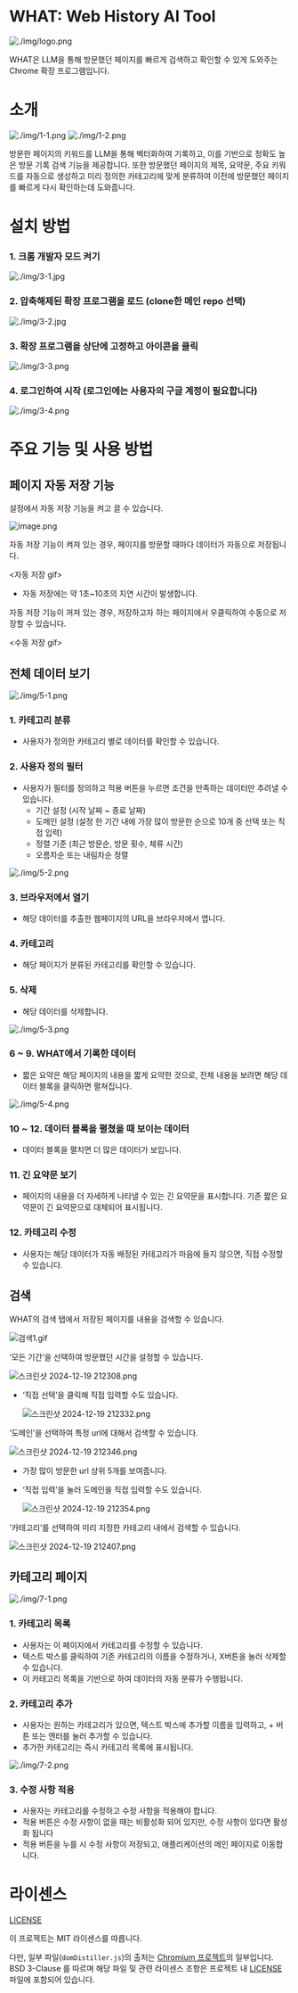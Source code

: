 # WHAT: Web History AI Tool

![./img/logo.png](./img/logo.png)

WHAT은 LLM을 통해 방문했던 페이지를 빠르게 검색하고 확인할 수 있게 도와주는 Chrome 확장 프로그램입니다. 

# 소개

![./img/1-1.png](./img/2-1.png)
![./img/1-2.png](./img/2-2.png)

방문한 페이지의 키워드를 LLM을 통해 벡터화하여 기록하고, 이를 기반으로 정확도 높은 방문 기록 검색 기능을 제공합니다. 또한 방문했던 페이지의 제목, 요약문, 주요 키워드를 자동으로 생성하고 미리 정의한 카테고리에 맞게 분류하여 이전에 방문했던 페이지를 빠르게 다시 확인하는데 도와줍니다.

# 설치 방법

### 1. 크롬 개발자 모드 켜기

![./img/3-1.jpg](./img/3-1.jpg)

### 2. 압축해제된 확장 프로그램을 로드 (clone한 메인 repo 선택)

![./img/3-2.jpg](./img/3-2.jpg)

### 3. 확장 프로그램을 상단에 고정하고 아이콘을 클릭

![./img/3-3.png](./img/3-3.png)

### 4. 로그인하여 시작 (로그인에는 사용자의 구글 계정이 필요합니다)

![./img/3-4.png](./img/3-4.png)

# 주요 기능 및 사용 방법

## 페이지 자동 저장 기능

설정에서 자동 저장 기능을 켜고 끌 수 있습니다.

![image.png](https://prod-files-secure.s3.us-west-2.amazonaws.com/2b742df8-46ab-4276-a950-4cd1e4ed9f85/982f04a5-13bf-4fb0-b885-b636c70b38a2/image.png)

자동 저장 기능이 켜져 있는 경우, 페이지를 방문할 때마다 데이터가 자동으로 저장됩니다.

<자동 저장 gif>

- 자동 저장에는 약 1초~10초의 지연 시간이 발생합니다.

자동 저장 기능이 꺼져 있는 경우, 저장하고자 하는 페이지에서 우클릭하여 수동으로 저장할 수 있습니다.

<수동 저장 gif>

## 전체 데이터 보기

![./img/5-1.png](./img/5-1.png)

### 1. 카테고리 분류

- 사용자가 정의한 카테고리 별로 데이터를 확인할 수 있습니다.

### 2. 사용자 정의 필터

- 사용자가 필터를 정의하고 적용 버튼을 누르면 조건을 만족하는 데이터만 추려낼 수 있습니다.
    - 기간 설정 (시작 날짜 ~ 종료 날짜)
    - 도메인 설정 (설정 한 기간 내에 가장 많이 방문한 순으로 10개 중 선택 또는 직접 입력)
    - 정렬 기준 (최근 방문순, 방문 횟수, 체류 시간)
    - 오름차순 또는 내림차순 정렬

![./img/5-2.png](./img/5-2.png)

### 3. 브라우저에서 열기

- 해당 데이터를 추출한 웹페이지의 URL을 브라우저에서 엽니다.

### 4. 카테고리

- 해당 페이지가 분류된 카테고리를 확인할 수 있습니다.

### 5. 삭제

- 해당 데이터를 삭제합니다.

![./img/5-3.png](./img/5-3.png)

### 6 ~ 9. WHAT에서 기록한 데이터

- 짧은 요약은 해당 페이지의 내용을 짧게 요약한 것으로, 전체 내용을 보려면 해당 데이터 블록을 클릭하면 펼쳐집니다.

![./img/5-4.png](./img/5-4.png)

### 10 ~ 12. 데이터 블록을 펼쳤을 때 보이는 데이터

- 데이터 블록을 펼치면 더 많은 데이터가 보입니다.

### 11. 긴 요약문 보기

- 페이지의 내용을 더 자세하게 나타낼 수 있는 긴 요약문을 표시합니다. 기존 짧은 요약문이 긴 요약문으로 대체되어 표시됩니다.

### 12. 카테고리 수정

- 사용자는 해당 데이터가 자동 배정된 카테고리가 마음에 들지 않으면, 직접 수정할 수 있습니다.

## 검색

WHAT의 검색 탭에서 저장된 페이지를 내용을 검색할 수 있습니다.

![검색1.gif](https://prod-files-secure.s3.us-west-2.amazonaws.com/2b742df8-46ab-4276-a950-4cd1e4ed9f85/043f2fbf-3273-443b-961a-14e2cfb2f46b/%EA%B2%80%EC%83%891.gif)

‘모든 기간’을 선택하여 방문했던 시간을 설정할 수 있습니다.

![스크린샷 2024-12-19 212308.png](https://prod-files-secure.s3.us-west-2.amazonaws.com/2b742df8-46ab-4276-a950-4cd1e4ed9f85/44f64b66-3cd2-4326-9cf3-6b229b2c9e71/%EC%8A%A4%ED%81%AC%EB%A6%B0%EC%83%B7_2024-12-19_212308.png)

- ‘직접 선택’을 클릭해 직접 입력할 수도 있습니다.
    
    ![스크린샷 2024-12-19 212332.png](https://prod-files-secure.s3.us-west-2.amazonaws.com/2b742df8-46ab-4276-a950-4cd1e4ed9f85/30615f04-b4c9-45a2-8bfb-d516c01d2de3/%EC%8A%A4%ED%81%AC%EB%A6%B0%EC%83%B7_2024-12-19_212332.png)
    

‘도메인’을 선택하여 특정 url에 대해서 검색할 수 있습니다.

![스크린샷 2024-12-19 212346.png](https://prod-files-secure.s3.us-west-2.amazonaws.com/2b742df8-46ab-4276-a950-4cd1e4ed9f85/2344418c-7f3c-4fa2-a1c9-5a3065ad6aa2/%EC%8A%A4%ED%81%AC%EB%A6%B0%EC%83%B7_2024-12-19_212346.png)

- 가장 많이 방문한 url 상위 5개를 보여줍니다.
- ‘직접 입력’을 눌러 도메인을 직접 입력할 수도 있습니다.
    
    ![스크린샷 2024-12-19 212354.png](https://prod-files-secure.s3.us-west-2.amazonaws.com/2b742df8-46ab-4276-a950-4cd1e4ed9f85/033ca87e-bc89-45e4-b113-bbbfbc6eb3e7/%EC%8A%A4%ED%81%AC%EB%A6%B0%EC%83%B7_2024-12-19_212354.png)
    

‘카테고리’를 선택하여 미리 지정한 카테고리 내에서 검색할 수 있습니다.

![스크린샷 2024-12-19 212407.png](https://prod-files-secure.s3.us-west-2.amazonaws.com/2b742df8-46ab-4276-a950-4cd1e4ed9f85/fb583887-d02f-4477-af01-c8c7fa247407/%EC%8A%A4%ED%81%AC%EB%A6%B0%EC%83%B7_2024-12-19_212407.png)

## 카테고리 페이지

![./img/7-1.png](./img/7-1.png)

### 1. 카테고리 목록

- 사용자는 이 페이지에서 카테고리를 수정할 수 있습니다.
- 텍스트 박스를 클릭하여 기존 카테고리의 이름을 수정하거나, X버튼을 눌러 삭제할 수 있습니다.
- 이 카테고리 목록을 기반으로 하여 데이터의 자동 분류가 수행됩니다.

### 2. 카테고리 추가

- 사용자는 원하는 카테고리가 있으면, 텍스트 박스에 추가할 이름을 입력하고, + 버튼 또는 엔터를 눌러 추가할 수 있습니다.
- 추가한 카테고리는 즉시 카테고리 목록에 표시됩니다.

![./img/7-2.png](./img/7-2.png)

### 3. 수정 사항 적용

- 사용자는 카테고리를 수정하고 수정 사항을 적용해야 합니다.
- 적용 버튼은 수정 사항이 없을 때는 비활성화 되어 있지만, 수정 사항이 있다면 활성화 됩니다
- 적용 버튼을 누를 시 수정 사항이 저장되고, 애플리케이션의 메인 페이지로 이동합니다.

# 라이센스

[LICENSE](./LICENSE)

이 프로젝트는 MIT 라이센스를 따릅니다.

다만, 일부 파일(`domDistiller.js`)의 출처는 [Chromium 프로젝트](https://www.chromium.org/)의 일부입니다. BSD 3-Clause 를 따르며 해당 파일 및 관련 라이센스 조항은 프로젝트 내 [LICENSE](./LICENSE) 파일에 포함되어 있습니다.
